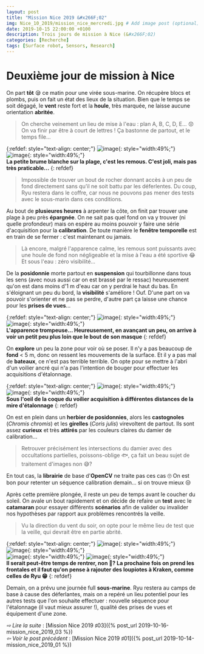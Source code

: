 ```yaml
---
layout: post
title: "Mission Nice 2019 &#x266F;02"
img: Nice_10_2019/mission_nice_mercredi.jpg # Add image post (optional)
date: 2019-10-15 22:00:00 +0100
description: Trois jours de mission à Nice (&#x266F;02)
categories: [Recherche]
tags: [Surface robot, Sensors, Research]
--- 
```



# Deuxième jour de mission à Nice

On part **tôt** 😪 ce matin pour une virée sous-marine. On récupère blocs et plombs, puis on fait un état des lieux de la situation. Bien que le temps se soit dégagé, le **vent** reste fort et la **houle**, très marquée, ne laisse aucune orientation **abritée**. 

> On cherche veinement un lieu de mise à l'eau : plan A, B, C, D, E... 😟 On va finir par être à court de lettres ! Ça bastonne de partout, et le temps file...

{:refdef: style="text-align: center;"}
![image](/assets/img/Nice_10_2019/houle_01.jpg){: style="width:49%;"} ![image](/assets/img/Nice_10_2019/houle_02.jpg){: style="width:49%;"}<br/>
**La petite brume blanche sur la plage, c'est les remous. C'est joli, mais pas très praticable...**
{: refdef}


> Impossible de trouver un bout de rocher donnant accès à un peu de fond directement sans qu'il ne soit battu par les déferlentes. Du coup, Ryu restera dans le coffre, car nous ne pouvons pas mener des tests avec le sous-marin dans ces conditions. 

Au bout de **plusieures heures** à arpenter la côte, on finit par trouver une plage à peu près **épargnée**. On ne sait pas quel fond on va y trouver (ni quelle profondeur) mais on espère au moins pouvoir y faire une série d'acquisition pour la **calibration**. De toute manière le **fenêtre temporelle** est en train de se fermer : c'est maintenant ou jamais. 

> Là encore, malgré l'apparence calme, les remous sont puissants avec une houle de fond non négligeable et la mise à l'eau a été sportive 😂 Et sous l'eau : zéro visibilité... 

De la **posidonnie** morte partout en **suspension** qui tourbillonne dans tous les sens (avec nous aussi car on est brassé par le ressac) heureusement qu'on est dans moins d'1 m d'eau car on y perdrai le haut du bas. En s'éloignant un peu du bord, la **visibilité** s'améliore ! Ouf. D'une part on va pouvoir s'orienter et ne pas se perdre, d'autre part ça laisse une chance pour les **prises de vues**...

{:refdef: style="text-align: center;"}
![image](/assets/img/Nice_10_2019/lieu_plongee_mardi.jpg){: style="width:49%;"} ![image](/assets/img/Nice_10_2019/plongee_mardi_01.jpg){: style="width:49%;"}<br/>
**L'apparence trompeuse... Heureusement, en avançant un peu, on arrive à voir un petit peu plus loin que le bout de son masque**
{: refdef}

On **explore** un peu la zone pour voir où se poser. Il n'y a pas beaucoup de **fond** < 5 m, donc on ressent les mouvements de la surface. Et il y a pas mal de **bateaux**, ce n'est pas terrible terrible. On opte pour se mettre à l'abri d'un voilier ancré qui n'a pas l'intention de bouger pour effectuer les acquisitions d'étalonnage. 

{:refdef: style="text-align: center;"}
![image](/assets/img/Nice_10_2019/coque.jpg){: style="width:49%;"} ![image](/assets/img/Nice_10_2019/plongee_mardi_02.jpg){: style="width:49%;"}<br/>
**Sous l'oeil de la coque du voilier acquisition à différentes distances de la mire d'étalonnage**
{: refdef}

On est en plein dans un **herbier de posidonnies**, alors les **castognoles** (<em>Chromis chromis</em>) et les **girelles** (<em>Coris julis</em>) virevoltent de partout. Ils sont assez **curieux** et très **attirés** par les couleurs claires du damier de calibration... 

> Retrouver précisément les intersections du damier avec des occultations partielles, poissons-oblige 🐟, ça fait un beau sujet de traitement d'images non 😅? 

En tout cas, la **librairie** de base d'**OpenCV** ne traite pas ces cas 🙄 On est bon pour retenter un séquence calibration demain... si on trouve mieux 😒

Après cette première plongée, il reste un peu de temps avant le coucher du soleil. On avale un bout rapidement et on décide de refaire un **test** avec le **catamaran** pour essayer différents **scénarios** afin de valider ou invalider nos hypothèses par rapport aux problèmes rencontrés la veille. 


> Vu la direction du vent du soir, on opte pour le même lieu de test que la veille, qui devrait être en partie abrité.  


{:refdef: style="text-align: center;"}
![image](/assets/img/Nice_10_2019/catamaran_deploiement_05.jpg){: style="width:49%;"} ![image](/assets/img/Nice_10_2019/catamaran_deploiement_06.jpg){: style="width:49%;"}<br/>
![image](/assets/img/Nice_10_2019/catamaran_deploiement_07.jpg){: style="width:49%;"} ![image](/assets/img/Nice_10_2019/catamaran_deploiement_08.jpg){: style="width:49%;"}<br/>
**Il serait peut-être temps de rentrer, non 👻? La prochaine fois on prend les frontales et il faut qu'on pense à rajouter des loupiotes à Kraken, comme celles de Ryu 😁**
{: refdef}


Demain, on a prévu une journée full **sous-marine**. Ryu restera au camps de base à cause des déferlantes, mais on a repéré un lieu potentiel pour les autres tests que l'on souhaite effectuer : nouvelle séquence pour l'étalonnage (il vaut mieux assurer !), qualité des prises de vues et équipement d'une zone.



*&#x21E8; Lire la suite* : [Mission Nice 2019 &#x266F;03]({% post_url 2019-10-16-mission_nice_2019_03 %})<br/>
*&#x21E6; Voir le post précédent* : [Mission Nice 2019 &#x266F;01]({% post_url 2019-10-14-mission_nice_2019_01 %})







